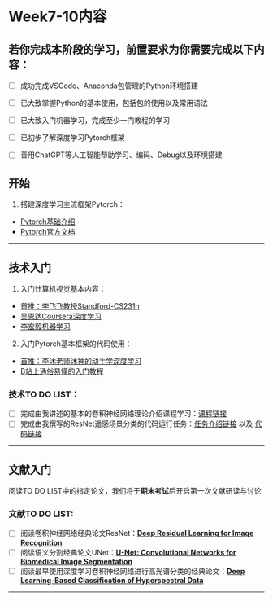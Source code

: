 # Week7-10内容
## 若你完成本阶段的学习，前置要求为你需要完成以下内容：
- [ ] 成功完成VSCode、Anaconda包管理的Python环境搭建
- [ ] 已大致掌握Python的基本使用，包括包的使用以及常用语法
- [ ] 已大致入门机器学习，完成至少一门教程的学习
- [ ] 已初步了解深度学习Pytorch框架
- [ ] 善用ChatGPT等人工智能帮助学习、编码、Debug以及环境搭建


## 开始
1. 搭建深度学习主流框架Pytorch：
* [Pytorch基础介绍](https://blog.csdn.net/zzlyw/article/details/78674543?ops_request_misc=%257B%2522request%255Fid%2522%253A%2522171559995216800178594698%2522%252C%2522scm%2522%253A%252220140713.130102334.pc%255Fall.%2522%257D&request_id=171559995216800178594698&biz_id=0&utm_medium=distribute.pc_search_result.none-task-blog-2~all~first_rank_ecpm_v1~hot_rank-14-78674543-null-null.142^v100^control&utm_term=pytorch%E4%BB%8B%E7%BB%8D&spm=1018.2226.3001.4187)
* [Pytorch官方文档](https://pytorch.org/s)

***

## 技术入门
1. 入门计算机视觉基本内容：
* [首推：李飞飞教授Standford-CS231n](https://www.bilibili.com/video/BV1nJ411z7fe/?vd_source=37637236b9378fa05cf47dbdc81be5df)
* [吴恩达Coursera深度学习](https://www.coursera.org/specializations/deep-learning)
* [李宏毅机器学习](https://csdiy.wiki/%E6%B7%B1%E5%BA%A6%E5%AD%A6%E4%B9%A0/LHY/)

2. 入门Pytorch基本框架的代码使用：
* [首推：李沐老师沐神的动手学深度学习](https://zh-v2.d2l.ai/index.html)
* [B站上通俗易懂的入门教程](https://www.bilibili.com/video/BV1hE411t7RN/?spm_id_from=333.337.search-card.all.click&vd_source=37637236b9378fa05cf47dbdc81be5df)


### 技术TO DO LIST：
- [ ] 完成由我讲述的基本的卷积神经网络理论介绍课程学习：[课程链接](https://www.bilibili.com/video/BV1Wu4y157vk/?spm_id_from=333.999.0.0&vd_source=37637236b9378fa05cf47dbdc81be5df)
- [ ] 完成由我撰写的ResNet遥感场景分类的代码运行任务：[任务介绍链接](https://www.bilibili.com/video/BV1Wu4y157vk?p=2&vd_source=37637236b9378fa05cf47dbdc81be5df) 以及 [代码链接](https://github.com/JeasunLok/ResNet-pytorch)

***

## 文献入门
阅读TO DO LIST中的指定论文，我们将于<b>期末考试</b>后开启第一次文献研读与讨论

### 文献TO DO LIST:
- [ ] 阅读卷积神经网络经典论文ResNet：[<b>Deep Residual Learning for Image Recognition</b>](https://arxiv.org/abs/1512.03385)
- [ ] 阅读语义分割经典论文UNet：[<b>U-Net: Convolutional Networks for Biomedical Image Segmentation</b>](https://arxiv.org/abs/1505.04597)
- [ ] 阅读最早使用深度学习卷积神经网络进行高光谱分类的经典论文：[<b>Deep Learning-Based Classification of Hyperspectral Data</b>](https://ieeexplore.ieee.org/document/6844831)
***